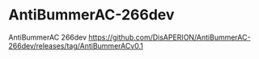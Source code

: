# AntiBummerAC-266dev
AntiBummerAC 266dev
https://github.com/DisAPERION/AntiBummerAC-266dev/releases/tag/AntiBummerACv0.1
